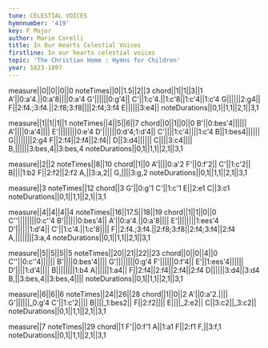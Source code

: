 ```yaml
---
tune: CELESTIAL VOICES
hymnnumber: '419'
key: F Major
author: Marie Corelli
title: In Our Hearts Celestial Voices
firstline: In our hearts celestial voices
topic: 'The Christian Home : Hymns for Children'
year: 1823-1897
---
```

measure||0||0||0||0
noteTimes||0||1.5||2||3
chord||1||1||3||1
A'||0:a'4.||0:a'8||||0:a'4
G'||||||0:g'4||
C'||1:c'4.||1:c'8||1:c'4||1:c'4
G||||||2:g4||
F||2:f4.;3:f4.||2:f8;3:f8||||2:f4;3:f4
E||||||3:e4||
noteDurations||0,1||1,1||2,1||3,1

measure||1||1||1||1
noteTimes||4||5||6||7
chord||0||1||0||0
B'||0:bes'4||||||
A'||||0:a'4||||
E'||||||||0:e'4
D'||||||0:d'4;1:d'4||
C'||||1:c'4||||1:c'4
B||1:bes4||||||
G||||||||2:g4
F||2:f4||2:f4||2:f4||
D||3:d4||||||
C||||3:c4||||
B,||||||3:bes,4||3:bes,4
noteDurations||0,1||1,1||2,1||3,1

measure||2||2
noteTimes||8||10
chord||1||0
A'||||0:a'2
F'||0:f'2||
C'||1:c'2||
B||||1:b2
F||2:f2||2:f2
A,||3:a,2||
G,||||3:g,2
noteDurations||0,1||1,1||2,1||3,1

measure||3
noteTimes||12
chord||3
G'||0:g'1
C'||1:c'1
E||2:e1
C||3:c1
noteDurations||0,1||1,1||2,1||3,1

measure||4||4||4||4
noteTimes||16||17.5||18||19
chord||1||1||0||0
C''||||||||0:c''4
B'||||||0:bes'4||
A'||0:a'4.||0:a'8||||
E'||||||||1:ees'4
D'||||||1:d'4||
C'||1:c'4.||1:c'8||||
F||2:f4.;3:f4.||2:f8;3:f8||2:f4;3:f4||2:f4
A,||||||||3:a,4
noteDurations||0,1||1,1||2,1||3,1

measure||5||5||5||5
noteTimes||20||21||22||23
chord||0||0||4||0
C''||0:c''4||||||
B'||||0:bes'4||||
G'||||||||0:g'4
F'||||||0:f'4||
E'||1:ees'4||||||
D'||||1:d'4||||
B||||||||1:b4
A||||||1:a4||
F||2:f4||2:f4||2:f4||2:f4
D||||||3:d4||3:d4
B,||3:bes,4||3:bes,4||||
noteDurations||0,1||1,1||2,1||3,1

measure||6||6||6
noteTimes||24||26||28
chord||1||0||2
A'||0:a'2.||||
G'||||||_0:g'4
C'||1:c'2||||
B||||_1:bes2||
F||2:f2||||
E||||_2:e2||
C||3:c2||_3:c2||
noteDurations||0,1||1,1||2,1||3,1

measure||7
noteTimes||29
chord||1
F'||0:f'1
A||1:a1
F||2:f1
F,||3:f,1
noteDurations||0,1||1,1||2,1||3,1


